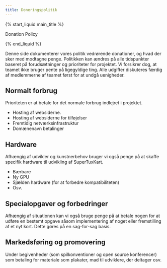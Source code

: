 ```yaml
---
title: Doneringspolitik
---
```

{% start_liquid main_title %}

Donation Policy

{% end_liquid %}

Denne side dokumenterer vores politik vedrørende donationer, og hvad der sker med modtagne penge. Politikken kan ændres på alle tidspunkter baseret på forudsætninger og prioriteter for projektet. Vi forsikrer dog, at teamet ikke bruger pente på ligegyldige ting. Alle udgifter diskuteres færdig af medlemmerne af teamet først for at undgå uenigheder.

## Normalt forbrug
Prioriteten er at betale for det normale forbrug indlejret i projektet.
* Hosting af websiderne.
* Hosting af websiderne for tilføjelser
* Fremtidig netværksinfrastruktur
* Domænenavn betalinger

## Hardware
Afhængig af udvikler og kunstnerbehov bruger vi også penge på at skaffe specifik hardware til udvikling af SuperTuxKart.
* Bærbare
* Ny GPU
* Sjælden hardware (for at forbedre kompatibiliteten)
* Osv.

## Specialopgaver og forbedringer
Afhængig af situationen kan vi også bruge penge på at betale nogen for at udføre en bestemt opgave såsom implementering af noget eller fremstilling af et nyt kort. Dette gøres på en sag-for-sag basis.

## Markedsføring og promovering

Under begivenheder (som spilkonventioner og open source konferencer) som betaling for materiale som plakater, mad til udviklere, der deltager osv.
